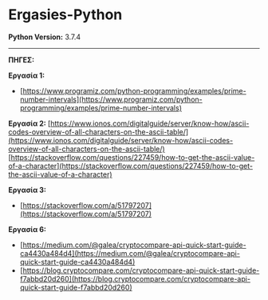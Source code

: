 # Ergasies-Python

**Python Version:** 3.7.4

-----------------------------------
**ΠΗΓΕΣ:**

**Εργασία 1:**

* [https://www.programiz.com/python-programming/examples/prime-number-intervals](https://www.programiz.com/python-programming/examples/prime-number-intervals) 

**Εργασία 2:**
[https://www.ionos.com/digitalguide/server/know-how/ascii-codes-overview-of-all-characters-on-the-ascii-table/](https://www.ionos.com/digitalguide/server/know-how/ascii-codes-overview-of-all-characters-on-the-ascii-table/)
[https://stackoverflow.com/questions/227459/how-to-get-the-ascii-value-of-a-character](https://stackoverflow.com/questions/227459/how-to-get-the-ascii-value-of-a-character)

**Εργασία 3:**

* [https://stackoverflow.com/a/51797207](https://stackoverflow.com/a/51797207) 

**Εργασία 6:**
* [https://medium.com/@galea/cryptocompare-api-quick-start-guide-ca4430a484d4](https://medium.com/@galea/cryptocompare-api-quick-start-guide-ca4430a484d4)
* [https://blog.cryptocompare.com/cryptocompare-api-quick-start-guide-f7abbd20d260](https://blog.cryptocompare.com/cryptocompare-api-quick-start-guide-f7abbd20d260)
